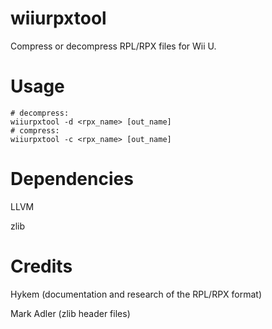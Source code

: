 # wiiurpxtool
Compress or decompress RPL/RPX files for Wii U.

# Usage
~~~
# decompress:
wiiurpxtool -d <rpx_name> [out_name]
# compress:
wiiurpxtool -c <rpx_name> [out_name]
~~~

# Dependencies
LLVM

zlib

# Credits
Hykem (documentation and research of the RPL/RPX format)

Mark Adler (zlib header files)
